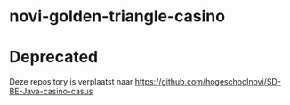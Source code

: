 # novi-golden-triangle-casino

# Deprecated
Deze repository is verplaatst naar https://github.com/hogeschoolnovi/SD-BE-Java-casino-casus

